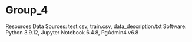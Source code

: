 # Group_4

Resources
Data Sources: test.csv, train.csv, data_description.txt
Software: Python 3.9.12, Jupyter Notebook 6.4.8, PgAdmin4 v6.8
